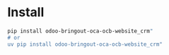 # Install

```bash
pip install odoo-bringout-oca-ocb-website_crm"
# or
uv pip install odoo-bringout-oca-ocb-website_crm"
```
